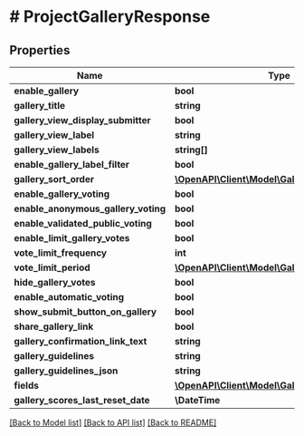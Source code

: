 # # ProjectGalleryResponse

## Properties

Name | Type | Description | Notes
------------ | ------------- | ------------- | -------------
**enable_gallery** | **bool** |  | [optional]
**gallery_title** | **string** |  | [optional]
**gallery_view_display_submitter** | **bool** |  | [optional]
**gallery_view_label** | **string** |  | [optional]
**gallery_view_labels** | **string[]** |  | [optional]
**enable_gallery_label_filter** | **bool** |  | [optional]
**gallery_sort_order** | [**\OpenAPI\Client\Model\GallerySortOrder**](GallerySortOrder.md) |  | [optional]
**enable_gallery_voting** | **bool** |  | [optional]
**enable_anonymous_gallery_voting** | **bool** |  | [optional]
**enable_validated_public_voting** | **bool** |  | [optional]
**enable_limit_gallery_votes** | **bool** |  | [optional]
**vote_limit_frequency** | **int** |  | [optional]
**vote_limit_period** | [**\OpenAPI\Client\Model\GalleryVotePeriod**](GalleryVotePeriod.md) |  | [optional]
**hide_gallery_votes** | **bool** |  | [optional]
**enable_automatic_voting** | **bool** |  | [optional]
**show_submit_button_on_gallery** | **bool** |  | [optional]
**share_gallery_link** | **bool** |  | [optional]
**gallery_confirmation_link_text** | **string** |  | [optional]
**gallery_guidelines** | **string** |  | [optional]
**gallery_guidelines_json** | **string** |  | [optional]
**fields** | [**\OpenAPI\Client\Model\GalleryFieldResponse[]**](GalleryFieldResponse.md) |  | [optional]
**gallery_scores_last_reset_date** | **\DateTime** |  | [optional]

[[Back to Model list]](../../README.md#models) [[Back to API list]](../../README.md#endpoints) [[Back to README]](../../README.md)
